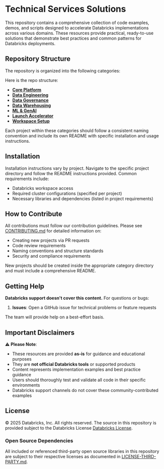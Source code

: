 # Technical Services Solutions

This repository contains a comprehensive collection of code examples, demos, and scripts designed to accelerate Databricks implementations across various domains. These resources provide practical, ready-to-use solutions that demonstrate best practices and common patterns for Databricks deployments.

## Repository Structure

The repository is organized into the following categories:

Here is the repo structure:

- [**Core Platform**](core-platform)
- [**Data Engineering**](data-engineering)
- [**Data Governance**](data-governance)
- [**Data Warehousing**](data-warehousing)
- [**ML & GenAI**](genai-ml)
- [**Launch Accelerator**](launch-accelerator)
- [**Workspace Setup**](workspace-setup)

Each project within these categories should follow a consistent naming convention and include its own README with specific installation and usage instructions.

## Installation

Installation instructions vary by project. Navigate to the specific project directory and follow the README instructions provided. Common requirements include:

- Databricks workspace access
- Required cluster configurations (specified per project)
- Necessary libraries and dependencies (listed in project requirements)

## How to Contribute

All contributions must follow our contribution guidelines. Please see [CONTRIBUTING.md](CONTRIBUTING.md) for detailed information on:

- Creating new projects via PR requests
- Code review requirements
- Naming conventions and structure standards
- Security and compliance requirements

New projects should be created inside the appropriate category directory and must include a comprehensive README.

## Getting Help

**Databricks support doesn't cover this content.** For questions or bugs:

1. **Issues**: Open a GitHub issue for technical problems or feature requests

The team will provide help on a best-effort basis.

## Important Disclaimers

⚠️ **Please Note**: 
- These resources are provided **as-is** for guidance and educational purposes
- They are **not official Databricks tools** or supported products
- Content represents implementation examples and best practice guidance
- Users should thoroughly test and validate all code in their specific environments
- Databricks support channels do not cover these community-contributed examples

## License

&copy; 2025 Databricks, Inc. All rights reserved.
The source in this repository is provided subject to the Databricks License
[Databricks License](https://databricks.com/db-license-source).

### Open Source Dependencies
All included or referenced third-party open source libraries in this repository are subject 
to their respective licenses as documented in [LICENSE-THIRD-PARTY.md](./LICENSE-THIRD-PARTY.md).
